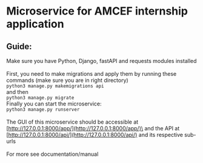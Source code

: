 # Microservice for AMCEF internship application

## Guide:
Make sure you have Python, Django, fastAPI and requests modules installed \
\
First, you need to make migrations and apply them by running these commands 
(make sure you are in right directory)\
`python3 manage.py makemigrations api`\
and then \
`python3 manage.py migrate`\
Finally you can start the microservice:\
`python3 manage.py runserver`\
\
The GUI of this microservice should be accessible at [http://127.0.0.1:8000/app/](http://127.0.0.1:8000/app/)\
and the API at [http://127.0.0.1:8000/api/](http://127.0.0.1:8000/api/) and its respective sub-urls\
\
For more see documentation/manual 
